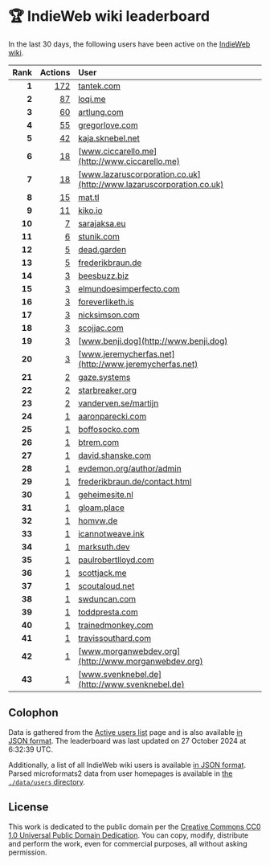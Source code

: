 # 🏆 IndieWeb wiki leaderboard

In the last 30 days, the following users have been active on the [IndieWeb wiki](https://indieweb.org).

| Rank | Actions | User |
|-----:|--------:|:-----|
| **1** | [172](https://indieweb.org/Special:Contributions/Tantek.com) | [tantek.com](http://tantek.com) |
| **2** | [87](https://indieweb.org/Special:Contributions/Loqi.me) | [loqi.me](http://loqi.me) |
| **3** | [60](https://indieweb.org/Special:Contributions/Artlung.com) | [artlung.com](http://artlung.com) |
| **4** | [55](https://indieweb.org/Special:Contributions/Gregorlove.com) | [gregorlove.com](http://gregorlove.com) |
| **5** | [42](https://indieweb.org/Special:Contributions/Kaja.sknebel.net) | [kaja.sknebel.net](http://kaja.sknebel.net) |
| **6** | [18](https://indieweb.org/Special:Contributions/Www.ciccarello.me) | [www.ciccarello.me](http://www.ciccarello.me) |
| **7** | [18](https://indieweb.org/Special:Contributions/Www.lazaruscorporation.co.uk) | [www.lazaruscorporation.co.uk](http://www.lazaruscorporation.co.uk) |
| **8** | [15](https://indieweb.org/Special:Contributions/Mat.tl) | [mat.tl](http://mat.tl) |
| **9** | [11](https://indieweb.org/Special:Contributions/Kiko.io) | [kiko.io](http://kiko.io) |
| **10** | [7](https://indieweb.org/Special:Contributions/Sarajaksa.eu) | [sarajaksa.eu](http://sarajaksa.eu) |
| **11** | [6](https://indieweb.org/Special:Contributions/Stunik.com) | [stunik.com](http://stunik.com) |
| **12** | [5](https://indieweb.org/Special:Contributions/Dead.garden) | [dead.garden](http://dead.garden) |
| **13** | [5](https://indieweb.org/Special:Contributions/Frederikbraun.de) | [frederikbraun.de](http://frederikbraun.de) |
| **14** | [3](https://indieweb.org/Special:Contributions/Beesbuzz.biz) | [beesbuzz.biz](http://beesbuzz.biz) |
| **15** | [3](https://indieweb.org/Special:Contributions/Elmundoesimperfecto.com) | [elmundoesimperfecto.com](http://elmundoesimperfecto.com) |
| **16** | [3](https://indieweb.org/Special:Contributions/Foreverliketh.is) | [foreverliketh.is](http://foreverliketh.is) |
| **17** | [3](https://indieweb.org/Special:Contributions/Nicksimson.com) | [nicksimson.com](http://nicksimson.com) |
| **18** | [3](https://indieweb.org/Special:Contributions/Scojjac.com) | [scojjac.com](http://scojjac.com) |
| **19** | [3](https://indieweb.org/Special:Contributions/Www.benji.dog) | [www.benji.dog](http://www.benji.dog) |
| **20** | [3](https://indieweb.org/Special:Contributions/Www.jeremycherfas.net) | [www.jeremycherfas.net](http://www.jeremycherfas.net) |
| **21** | [2](https://indieweb.org/Special:Contributions/Gaze.systems) | [gaze.systems](http://gaze.systems) |
| **22** | [2](https://indieweb.org/Special:Contributions/Starbreaker.org) | [starbreaker.org](http://starbreaker.org) |
| **23** | [2](https://indieweb.org/Special:Contributions/Vanderven.se_martijn) | [vanderven.se/martijn](http://vanderven.se/martijn) |
| **24** | [1](https://indieweb.org/Special:Contributions/Aaronparecki.com) | [aaronparecki.com](http://aaronparecki.com) |
| **25** | [1](https://indieweb.org/Special:Contributions/Boffosocko.com) | [boffosocko.com](http://boffosocko.com) |
| **26** | [1](https://indieweb.org/Special:Contributions/Btrem.com) | [btrem.com](http://btrem.com) |
| **27** | [1](https://indieweb.org/Special:Contributions/David.shanske.com) | [david.shanske.com](http://david.shanske.com) |
| **28** | [1](https://indieweb.org/Special:Contributions/Evdemon.org_author_admin) | [evdemon.org/author/admin](http://evdemon.org/author/admin) |
| **29** | [1](https://indieweb.org/Special:Contributions/Frederikbraun.de_contact.html) | [frederikbraun.de/contact.html](http://frederikbraun.de/contact.html) |
| **30** | [1](https://indieweb.org/Special:Contributions/Geheimesite.nl) | [geheimesite.nl](http://geheimesite.nl) |
| **31** | [1](https://indieweb.org/Special:Contributions/Gloam.place) | [gloam.place](http://gloam.place) |
| **32** | [1](https://indieweb.org/Special:Contributions/Homvw.de) | [homvw.de](http://homvw.de) |
| **33** | [1](https://indieweb.org/Special:Contributions/Icannotweave.ink) | [icannotweave.ink](http://icannotweave.ink) |
| **34** | [1](https://indieweb.org/Special:Contributions/Marksuth.dev) | [marksuth.dev](http://marksuth.dev) |
| **35** | [1](https://indieweb.org/Special:Contributions/Paulrobertlloyd.com) | [paulrobertlloyd.com](http://paulrobertlloyd.com) |
| **36** | [1](https://indieweb.org/Special:Contributions/Scottjack.me) | [scottjack.me](http://scottjack.me) |
| **37** | [1](https://indieweb.org/Special:Contributions/Scoutaloud.net) | [scoutaloud.net](http://scoutaloud.net) |
| **38** | [1](https://indieweb.org/Special:Contributions/Swduncan.com) | [swduncan.com](http://swduncan.com) |
| **39** | [1](https://indieweb.org/Special:Contributions/Toddpresta.com) | [toddpresta.com](http://toddpresta.com) |
| **40** | [1](https://indieweb.org/Special:Contributions/Trainedmonkey.com) | [trainedmonkey.com](http://trainedmonkey.com) |
| **41** | [1](https://indieweb.org/Special:Contributions/Travissouthard.com) | [travissouthard.com](http://travissouthard.com) |
| **42** | [1](https://indieweb.org/Special:Contributions/Www.morganwebdev.org) | [www.morganwebdev.org](http://www.morganwebdev.org) |
| **43** | [1](https://indieweb.org/Special:Contributions/Www.svenknebel.de) | [www.svenknebel.de](http://www.svenknebel.de) |


## Colophon

Data is gathered from the [Active users list](https://indieweb.org/Special:ActiveUsers) page and is also available [in JSON format](https://github.com/jgarber623/indieweb-wiki-leaderboard/blob/main/data/leaderboard.json). The leaderboard was last updated on 27 October 2024 at 6:32:39 UTC.

Additionally, a list of all IndieWeb wiki users is available [in JSON format](https://github.com/jgarber623/indieweb-wiki-leaderboard/blob/main/data/users.json). Parsed microformats2 data from user homepages is available in [the `./data/users` directory](https://github.com/jgarber623/indieweb-wiki-leaderboard/blob/main/data/users).

## License

This work is dedicated to the public domain per the [Creative Commons CC0 1.0 Universal Public Domain Dedication](https://creativecommons.org/publicdomain/zero/1.0/). You can copy, modify, distribute and perform the work, even for commercial purposes, all without asking permission.
